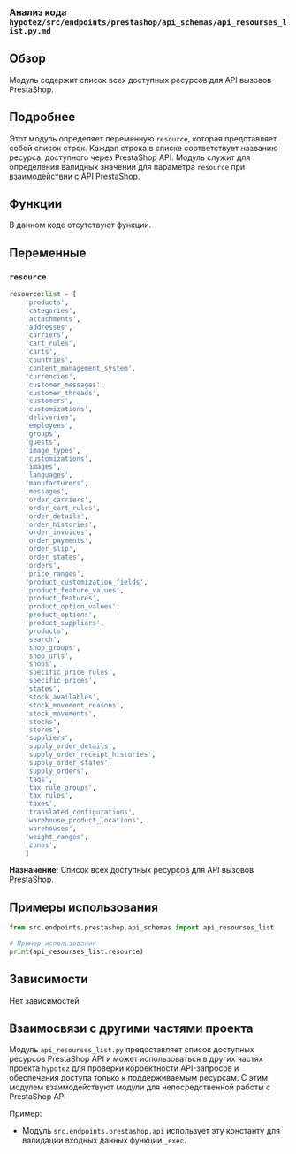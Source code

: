 ### Анализ кода `hypotez/src/endpoints/prestashop/api_schemas/api_resourses_list.py.md`

## Обзор

Модуль содержит список всех доступных ресурсов для API вызовов PrestaShop.

## Подробнее

Этот модуль определяет переменную `resource`, которая представляет собой список строк. Каждая строка в списке соответствует названию ресурса, доступного через PrestaShop API. Модуль служит для определения валидных значений для параметра `resource` при взаимодействии с API PrestaShop.

## Функции

В данном коде отсутствуют функции.

## Переменные

### `resource`

```python
resource:list = [
    'products', 
    'categories', 
    'attachments', 
    'addresses',  
    'carriers', 
    'cart_rules', 
    'carts',
    'countries',
    'content_management_system',
    'currencies', 
    'customer_messages', 
    'customer_threads',
    'customers',
    'customizations',
    'deliveries',
    'employees', 
    'groups', 
    'guests',
    'image_types',
    'customizations',
    'images',
    'languages', 
    'manufacturers', 
    'messages',
    'order_carriers',
    'order_cart_rules',
    'order_details',
    'order_histories', 
    'order_invoices', 
    'order_payments',
    'order_slip',
    'order_states',
    'orders',
    'price_ranges',
    'product_customization_fields',
    'product_feature_values',
    'product_features', 
    'product_option_values', 
    'product_options',
    'product_suppliers',
    'products',
    'search',
    'shop_groups',
    'shop_urls',
    'shops', 
    'specific_price_rules', 
    'specific_prices',
    'states',
    'stock_availables',
    'stock_movement_reasons',
    'stock_movements',
    'stocks',
    'stores',
    'suppliers', 
    'supply_order_details', 
    'supply_order_receipt_histories',
    'supply_order_states',
    'supply_orders',
    'tags',
    'tax_rule_groups',
    'tax_rules',
    'taxes',
    'translated_configurations',
    'warehouse_product_locations', 
    'warehouses', 
    'weight_ranges',
    'zones',
    ]
```

**Назначение**:
Список всех доступных ресурсов для API вызовов PrestaShop.

## Примеры использования

```python
from src.endpoints.prestashop.api_schemas import api_resourses_list

# Пример использования
print(api_resourses_list.resource)
```

## Зависимости

Нет зависимостей

## Взаимосвязи с другими частями проекта

Модуль `api_resourses_list.py` предоставляет список доступных ресурсов PrestaShop API и может использоваться в других частях проекта `hypotez` для проверки корректности API-запросов и обеспечения доступа только к поддерживаемым ресурсам.  С этим модулем взаимодействуют модули для непосредственной работы с  PrestaShop API

Пример:

*   Модуль `src.endpoints.prestashop.api` использует эту константу для валидации входных данных функции `_exec`.